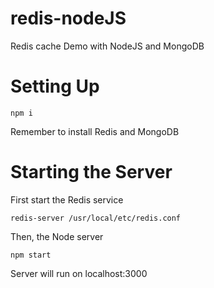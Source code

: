 # redis-nodeJS
Redis cache Demo with NodeJS and MongoDB

# Setting Up
```
npm i
```
Remember to install Redis and MongoDB

# Starting the Server
First start the Redis service
```
redis-server /usr/local/etc/redis.conf
```
Then, the Node server
```
npm start
``` 
Server will run on localhost:3000

